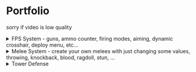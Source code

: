 # Portfolio
sorry if video is low quality

<details>
  <summary> FPS System - guns, ammo counter, firing modes, aiming, dynamic crosshair, deploy menu, etc...</summary>
  <br>
  https://youtu.be/qwkyW7Lig4U)
</details>

<details>
  <summary>Melee System - create your own melees with just changing some values, throwing, knockback, blood, ragdoll, stun, ...</summary>
  <br>
  https://streamable.com/m5d2cu
</details>

<details>
  <summary>Tower Defense</summary>
  <br>
https://streamable.com/ebx0r9
</details>

